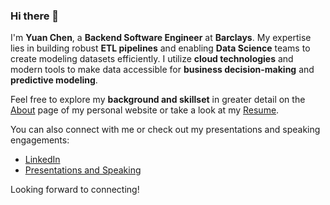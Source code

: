 ### Hi there 👋

I'm **Yuan Chen**, a **Backend Software Engineer** at **Barclays**. My expertise lies in building robust **ETL pipelines** and enabling **Data Science** teams to create modeling datasets efficiently. I utilize **cloud technologies** and modern tools to make data accessible for **business decision-making** and **predictive modeling**.

Feel free to explore my **background and skillset** in greater detail on the [About](#) page of my personal website or take a look at my [Resume](#).

You can also connect with me or check out my presentations and speaking engagements:

- [LinkedIn](https://www.linkedin.com/in/chenyuan99/)
- [Presentations and Speaking](https://yuanchen.io/)

Looking forward to connecting!
